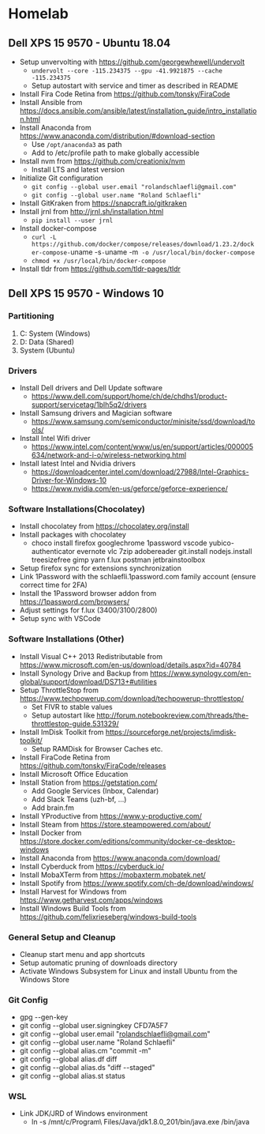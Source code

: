 # Homelab

## Dell XPS 15 9570 - Ubuntu 18.04

- Setup unvervolting with https://github.com/georgewhewell/undervolt
  - `undervolt --core -115.234375 --gpu -41.9921875 --cache -115.234375`
  - Setup autostart with service and timer as described in README
- Install Fira Code Retina from https://github.com/tonsky/FiraCode
- Install Ansible from https://docs.ansible.com/ansible/latest/installation_guide/intro_installation.html
- Install Anaconda from https://www.anaconda.com/distribution/#download-section
  - Use `/opt/anaconda3` as path
  - Add to /etc/profile path to make globally accessible
- Install nvm from https://github.com/creationix/nvm
  - Install LTS and latest version
- Initialize Git configuration
  - `git config --global user.email "rolandschlaefli@gmail.com"`
  - `git config --global user.name "Roland Schlaefli"`
- Install GitKraken from https://snapcraft.io/gitkraken
- Install jrnl from http://jrnl.sh/installation.html
  - `pip install --user jrnl`
- Install docker-compose
  - `curl -L https://github.com/docker/compose/releases/download/1.23.2/docker-compose-`uname -s`-`uname -m` -o /usr/local/bin/docker-compose`
  - `chmod +x /usr/local/bin/docker-compose`
- Install tldr from https://github.com/tldr-pages/tldr

## Dell XPS 15 9570 - Windows 10

### Partitioning

1. C: System (Windows)
2. D: Data (Shared)
3. System (Ubuntu)

### Drivers

- Install Dell drivers and Dell Update software
  - https://www.dell.com/support/home/ch/de/chdhs1/product-support/servicetag/1blh5q2/drivers
- Install Samsung drivers and Magician software
  - https://www.samsung.com/semiconductor/minisite/ssd/download/tools/
- Install Intel Wifi driver
  - https://www.intel.com/content/www/us/en/support/articles/000005634/network-and-i-o/wireless-networking.html
- Install latest Intel and Nvidia drivers
  - https://downloadcenter.intel.com/download/27988/Intel-Graphics-Driver-for-Windows-10
  - https://www.nvidia.com/en-us/geforce/geforce-experience/

### Software Installations(Chocolatey)

- Install chocolatey from https://chocolatey.org/install
- Install packages with chocolatey
  - choco install firefox googlechrome 1password vscode yubico-authenticator evernote vlc 7zip adobereader git.install nodejs.install treesizefree gimp yarn f.lux postman jetbrainstoolbox
- Setup firefox sync for extensions synchronization
- Link 1Password with the schlaefli.1password.com family account (ensure correct time for 2FA)
- Install the 1Password browser addon from https://1password.com/browsers/
- Adjust settings for f.lux (3400/3100/2800)
- Setup sync with VSCode

### Software Installations (Other)

- Install Visual C++ 2013 Redistributable from https://www.microsoft.com/en-us/download/details.aspx?id=40784
- Install Synology Drive and Backup from https://www.synology.com/en-global/support/download/DS713+#utilities
- Setup ThrottleStop from https://www.techpowerup.com/download/techpowerup-throttlestop/
  - Set FIVR to stable values
  - Setup autostart like http://forum.notebookreview.com/threads/the-throttlestop-guide.531329/
- Install ImDisk Toolkit from https://sourceforge.net/projects/imdisk-toolkit/
  - Setup RAMDisk for Browser Caches etc.
- Install FiraCode Retina from https://github.com/tonsky/FiraCode/releases
- Install Microsoft Office Education
- Install Station from https://getstation.com/
  - Add Google Services (Inbox, Calendar)
  - Add Slack Teams (uzh-bf, ...)
  - Add brain.fm
- Install YProductive from https://www.y-productive.com/
- Install Steam from https://store.steampowered.com/about/
- Install Docker from https://store.docker.com/editions/community/docker-ce-desktop-windows
- Install Anaconda from https://www.anaconda.com/download/
- Install Cyberduck from https://cyberduck.io/
- Install MobaXTerm from https://mobaxterm.mobatek.net/
- Install Spotify from https://www.spotify.com/ch-de/download/windows/
- Install Harvest for Windows from https://www.getharvest.com/apps/windows
- Install Windows Build Tools from https://github.com/felixrieseberg/windows-build-tools

### General Setup and Cleanup

- Cleanup start menu and app shortcuts
- Setup automatic pruning of downloads directory
- Activate Windows Subsystem for Linux and install Ubuntu from the Windows Store

### Git Config

- gpg --gen-key
- git config --global user.signingkey CFD7A5F7
- git config --global user.email "rolandschlaefli@gmail.com"
- git config --global user.name "Roland Schlaefli"
- git config --global alias.cm "commit -m"
- git config --global alias.df diff
- git config --global alias.ds "diff --staged"
- git config --global alias.st status

### WSL

- Link JDK/JRD of Windows environment
  - ln -s /mnt/c/Program\ Files/Java/jdk1.8.0_201/bin/java.exe /bin/java
